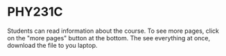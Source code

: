 # PHY231C
Students can read information about the course.
To see more pages, click on the "more pages" button at the bottom.
The see everything at once, download the file to you laptop.
